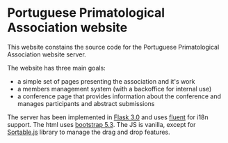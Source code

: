 # Portuguese Primatological Association website
This website constains the source code for the Portuguese Primatological Association website server.

The website has three main goals:
- a simple set of pages presenting the association and it's work
- a members management system (with a backoffice for internal use)
- a conference page that provides information about the conference and manages participants and abstract submissions

The server has been implemented in [Flask 3.0](https://flask.palletsprojects.com/en/3.0.x/) and uses [fluent](https://projectfluent.org/) for i18n support. The html uses [bootstrap 5.3](https://getbootstrap.com/). The JS is vanilla, except for [Sortable.js](https://github.com/SortableJS/Sortable) library to manage the drag and drop features.